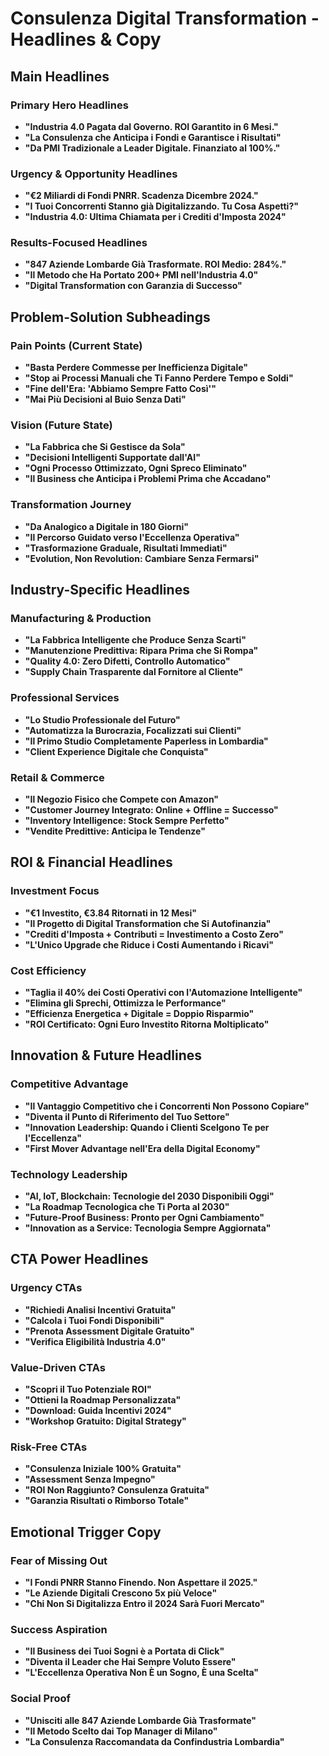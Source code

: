 # Consulenza Digital Transformation - Headlines & Copy

## Main Headlines

### Primary Hero Headlines
- **"Industria 4.0 Pagata dal Governo. ROI Garantito in 6 Mesi."**
- **"La Consulenza che Anticipa i Fondi e Garantisce i Risultati"**
- **"Da PMI Tradizionale a Leader Digitale. Finanziato al 100%."**

### Urgency & Opportunity Headlines
- **"€2 Miliardi di Fondi PNRR. Scadenza Dicembre 2024."**
- **"I Tuoi Concorrenti Stanno già Digitalizzando. Tu Cosa Aspetti?"**
- **"Industria 4.0: Ultima Chiamata per i Crediti d'Imposta 2024"**

### Results-Focused Headlines
- **"847 Aziende Lombarde Già Trasformate. ROI Medio: 284%."**
- **"Il Metodo che Ha Portato 200+ PMI nell'Industria 4.0"**
- **"Digital Transformation con Garanzia di Successo"**

## Problem-Solution Subheadings

### Pain Points (Current State)
- **"Basta Perdere Commesse per Inefficienza Digitale"**
- **"Stop ai Processi Manuali che Ti Fanno Perdere Tempo e Soldi"**
- **"Fine dell'Era: 'Abbiamo Sempre Fatto Così'"**
- **"Mai Più Decisioni al Buio Senza Dati"**

### Vision (Future State)
- **"La Fabbrica che Si Gestisce da Sola"**
- **"Decisioni Intelligenti Supportate dall'AI"**
- **"Ogni Processo Ottimizzato, Ogni Spreco Eliminato"**
- **"Il Business che Anticipa i Problemi Prima che Accadano"**

### Transformation Journey
- **"Da Analogico a Digitale in 180 Giorni"**
- **"Il Percorso Guidato verso l'Eccellenza Operativa"**
- **"Trasformazione Graduale, Risultati Immediati"**
- **"Evolution, Non Revolution: Cambiare Senza Fermarsi"**

## Industry-Specific Headlines

### Manufacturing & Production
- **"La Fabbrica Intelligente che Produce Senza Scarti"**
- **"Manutenzione Predittiva: Ripara Prima che Si Rompa"**
- **"Quality 4.0: Zero Difetti, Controllo Automatico"**
- **"Supply Chain Trasparente dal Fornitore al Cliente"**

### Professional Services
- **"Lo Studio Professionale del Futuro"**
- **"Automatizza la Burocrazia, Focalizzati sui Clienti"**
- **"Il Primo Studio Completamente Paperless in Lombardia"**
- **"Client Experience Digitale che Conquista"**

### Retail & Commerce
- **"Il Negozio Fisico che Compete con Amazon"**
- **"Customer Journey Integrato: Online + Offline = Successo"**
- **"Inventory Intelligence: Stock Sempre Perfetto"**
- **"Vendite Predittive: Anticipa le Tendenze"**

## ROI & Financial Headlines

### Investment Focus
- **"€1 Investito, €3.84 Ritornati in 12 Mesi"**
- **"Il Progetto di Digital Transformation che Si Autofinanzia"**
- **"Crediti d'Imposta + Contributi = Investimento a Costo Zero"**
- **"L'Unico Upgrade che Riduce i Costi Aumentando i Ricavi"**

### Cost Efficiency
- **"Taglia il 40% dei Costi Operativi con l'Automazione Intelligente"**
- **"Elimina gli Sprechi, Ottimizza le Performance"**
- **"Efficienza Energetica + Digitale = Doppio Risparmio"**
- **"ROI Certificato: Ogni Euro Investito Ritorna Moltiplicato"**

## Innovation & Future Headlines

### Competitive Advantage
- **"Il Vantaggio Competitivo che i Concorrenti Non Possono Copiare"**
- **"Diventa il Punto di Riferimento del Tuo Settore"**
- **"Innovation Leadership: Quando i Clienti Scelgono Te per l'Eccellenza"**
- **"First Mover Advantage nell'Era della Digital Economy"**

### Technology Leadership
- **"AI, IoT, Blockchain: Tecnologie del 2030 Disponibili Oggi"**
- **"La Roadmap Tecnologica che Ti Porta al 2030"**
- **"Future-Proof Business: Pronto per Ogni Cambiamento"**
- **"Innovation as a Service: Tecnologia Sempre Aggiornata"**

## CTA Power Headlines

### Urgency CTAs
- **"Richiedi Analisi Incentivi Gratuita"**
- **"Calcola i Tuoi Fondi Disponibili"**
- **"Prenota Assessment Digitale Gratuito"**
- **"Verifica Eligibilità Industria 4.0"**

### Value-Driven CTAs
- **"Scopri il Tuo Potenziale ROI"**
- **"Ottieni la Roadmap Personalizzata"**
- **"Download: Guida Incentivi 2024"**
- **"Workshop Gratuito: Digital Strategy"**

### Risk-Free CTAs
- **"Consulenza Iniziale 100% Gratuita"**
- **"Assessment Senza Impegno"**
- **"ROI Non Raggiunto? Consulenza Gratuita"**
- **"Garanzia Risultati o Rimborso Totale"**

## Emotional Trigger Copy

### Fear of Missing Out
- **"I Fondi PNRR Stanno Finendo. Non Aspettare il 2025."**
- **"Le Aziende Digitali Crescono 5x più Veloce"**
- **"Chi Non Si Digitalizza Entro il 2024 Sarà Fuori Mercato"**

### Success Aspiration
- **"Il Business dei Tuoi Sogni è a Portata di Click"**
- **"Diventa il Leader che Hai Sempre Voluto Essere"**
- **"L'Eccellenza Operativa Non È un Sogno, È una Scelta"**

### Social Proof
- **"Unisciti alle 847 Aziende Lombarde Già Trasformate"**
- **"Il Metodo Scelto dai Top Manager di Milano"**
- **"La Consulenza Raccomandata da Confindustria Lombardia"**